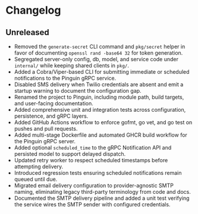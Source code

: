# Changelog

## Unreleased
- Removed the `generate-secret` CLI command and `pkg/secret` helper in favor of documenting `openssl rand -base64 32` for token generation.
- Segregated server-only config, db, model, and service code under `internal/` while keeping shared clients in `pkg/`.
- Added a Cobra/Viper-based CLI for submitting immediate or scheduled notifications to the Pinguin gRPC service.
- Disabled SMS delivery when Twilio credentials are absent and emit a startup warning to document the configuration gap.
- Renamed the project to Pinguin, including module path, build targets, and user-facing documentation.
- Added comprehensive unit and integration tests across configuration, persistence, and gRPC layers.
- Added GitHub Actions workflow to enforce gofmt, go vet, and go test on pushes and pull requests.
- Added multi-stage Dockerfile and automated GHCR build workflow for the Pinguin gRPC server.
- Added optional `scheduled_time` to the gRPC Notification API and persisted model to support delayed dispatch.
- Updated retry worker to respect scheduled timestamps before attempting delivery.
- Introduced regression tests ensuring scheduled notifications remain queued until due.
- Migrated email delivery configuration to provider-agnostic SMTP naming, eliminating legacy third-party terminology from code and docs.
- Documented the SMTP delivery pipeline and added a unit test verifying the service wires the SMTP sender with configured credentials.
